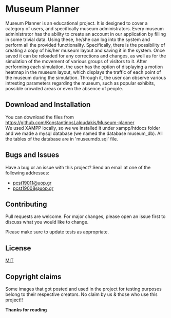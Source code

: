 # Museum Planner

Museum Planner is an educational project. It is designed to cover a category of users, and specifically museum administrators.
Every museum administrator has the ability to create an account in our application by filling in some trivial data. Using these, he/she can log into the system and perform all the provided functionality. Specifically, there is the possibility of creating a copy of his/her museum layout and saving it in the system. Once saved it can be reloaded for any corrections and changes, as well as for the simulation of the movement of various groups of visitors to it. After performing each simulation, the user has the option of displaying a motion heatmap in the museum layout, which displays the traffic of each point of the museum during the simulation. Through it, the user can observe various intresting parameters regarding the museum, such as popular exhibits, possible crowded areas or even the absence of people.


## Download and Installation

You can download the files from https://github.com/KonstantinosLaloudakis/Museum-planner
<br> We used XAMPP locally, so we we installed it under xampp/htdocs folder and we made a mysql database (we named the database museum_db).
All the tables of the database are in 'museumdb.sql' file.

## Bugs and Issues
Have a bug or an issue with this project? Send an email at one of the following addresses:
* pcst19011@uop.gr
* pcst19008@uop.gr

## Contributing
Pull requests are welcome. For major changes, please open an issue first to discuss what you would like to change.

Please make sure to update tests as appropriate.

## License
[MIT](https://choosealicense.com/licenses/mit/)

## Copyright claims
Some images that got posted and used in the project for testing purposes belong to their respective creators. No claim by us & those who use this project!!

**Thanks for reading**


